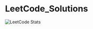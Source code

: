# LeetCode_Solutions

![LeetCode Stats](https://leetcard.jacoblin.cool/2Fasts?theme=dark&font=Manrope&ext=activity)
